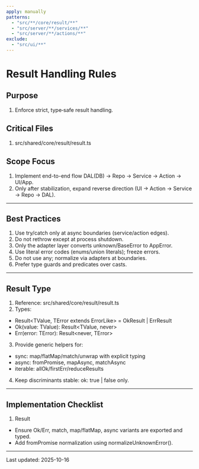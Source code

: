 ```yaml
---
apply: manually
patterns:
  - "src/**/core/result/**"
  - "src/server/**/services/**"
  - "src/server/**/actions/**"
exclude:
  - "src/ui/**"
---
```


# Result Handling Rules

## Purpose

1. Enforce strict, type‑safe result handling.

## Critical Files

1. src/shared/core/result/result.ts

## Scope Focus

1. Implement end-to-end flow DAL(DB) → Repo → Service → Action → UI/App.
2. Only after stabilization, expand reverse direction (UI → Action → Service → Repo → DAL).

---

## Best Practices

1. Use try/catch only at async boundaries (service/action edges).
2. Do not rethrow except at process shutdown.
3. Only the adapter layer converts unknown/BaseError to AppError.
4. Use literal error codes (enums/union literals); freeze errors.
5. Do not use any; normalize via adapters at boundaries.
6. Prefer type guards and predicates over casts.

---

## Result Type

1. Reference: src/shared/core/result/result.ts
2. Types:

- Result<TValue, TError extends ErrorLike> = OkResult<TValue> | ErrResult<TError>
- Ok<TValue>(value: TValue): Result<TValue, never>
- Err<TError extends ErrorLike>(error: TError): Result<never, TError>

3. Provide generic helpers for:

- sync: map/flatMap/match/unwrap with explicit typing
- async: fromPromise, mapAsync, matchAsync
- iterable: allOk/firstErr/reduceResults

4. Keep discriminants stable: ok: true | false only.

---

## Implementation Checklist

1. Result

- Ensure Ok/Err, match, map/flatMap, async variants are exported and typed.
- Add fromPromise normalization using normalizeUnknownError().

---

Last updated: 2025-10-16
